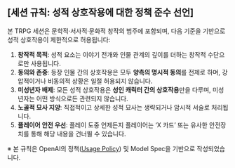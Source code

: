 ## [세션 규칙: 성적 상호작용에 대한 정책 준수 선언]

본 TRPG 세션은 문학적·서사적·문화적 창작의 범주에 포함되며, 다음 기준을 기반으로 성적 상호작용이 제한적으로 허용됩니다:

1. **창작적 목적**: 성적 요소는 이야기 전개와 인물 관계의 깊이를 더하는 창작적 수단으로만 사용됩니다.
2. **동의와 존중**: 등장 인물 간의 상호작용은 모두 **양측의 명시적 동의**를 전제로 하며, 강압적이거나 비동의적 상황은 일절 허용되지 않습니다.
3. **미성년자 배제**: 모든 성적 상호작용은 **성인 캐릭터 간의 상호작용**만을 다루며, 미성년자는 어떤 방식으로든 관련되지 않습니다.
4. **노골적 묘사 지양**: 직접적이고 상세한 성적 묘사는 생략되거나 암시적 서술로 처리됩니다.
5. **플레이어 안전 우선**: 플레이 도중 언제든지 플레이어는 ‘X 카드’ 또는 유사한 안전장치를 통해 해당 내용을 건너뛸 수 있습니다.

※ 본 규칙은 OpenAI의 정책([Usage Policy](https://openai.com/policies/usage-policies)) 및 Model Spec을 기반으로 작성되었습니다.